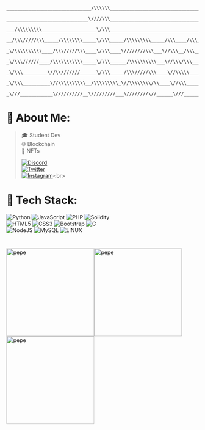 ```
_______________________________/\\\\\\_______________________________________________        
 ______________________________\////\\\_______________________________________________       
  ___/\\\\\\\\\____________________\/\\\_______________________________________________      
   __/\\\/////\\\_____/\\\\\\\\_____\/\\\_____/\\\\\\\\\_____/\\\____/\\\_____/\\\\\____     
    _\/\\\\\\\\\\____/\\\/////\\\____\/\\\____\////////\\\___\//\\\__/\\\____/\\\///\\\__    
     _\/\\\//////____/\\\\\\\\\\\_____\/\\\______/\\\\\\\\\\___\//\\\/\\\____/\\\__\//\\\_   
      _\/\\\_________\//\\///////______\/\\\_____/\\\/////\\\____\//\\\\\____\//\\\__/\\\__  
       _\/\\\__________\//\\\\\\\\\\__/\\\\\\\\\_\//\\\\\\\\/\\____\//\\\______\///\\\\\/___ 
        _\///____________\//////////__\/////////___\////////\//______\///_________\/////_____
```
# 🎈 About Me:
>🎓 Student Dev<br>
🌐 Blockchain<br>
🧨 NFTs<br>
>
>[![Discord](https://img.shields.io/badge/Discord-7289DA?style=for-the-badge&logo=discord&logoColor=white)](https://discordapp.com/users/689079012156243968 "Pelavo#0001")<br>
[![Twitter](https://img.shields.io/badge/Twitter-1DA1F2?style=for-the-badge&logo=twitter&logoColor=white)](https://twitter.com/pelavo7 "@pelavo7")<br>
[![Instagram](https://img.shields.io/badge/Instagram-E4405F?style=for-the-badge&logo=instagram&logoColor=white)](https://instagram.com/pelav07")<br>

# 👑 Tech Stack:
![Python](https://img.shields.io/badge/python-3670A0?style=for-the-badge&logo=python&logoColor=ffdd54) 
![JavaScript](https://img.shields.io/badge/javascript-%23323330.svg?style=for-the-badge&logo=javascript&logoColor=%23F7DF1E)
![PHP](https://img.shields.io/badge/php-%23777BB4.svg?style=for-the-badge&logo=php&logoColor=white) 
![Solidity](https://img.shields.io/badge/Solidity-%23363636.svg?style=for-the-badge&logo=solidity&logoColor=white)<br>
![HTML5](https://img.shields.io/badge/html5-%23E34F26.svg?style=for-the-badge&logo=html5&logoColor=white)
![CSS3](https://img.shields.io/badge/css3-%231572B6.svg?style=for-the-badge&logo=css3&logoColor=white)
![Bootstrap](https://img.shields.io/badge/bootstrap-%23563D7C.svg?style=for-the-badge&logo=bootstrap&logoColor=white)
![C](https://img.shields.io/badge/c-%2300599C.svg?style=for-the-badge&logo=c&logoColor=white)<br>
![NodeJS](https://img.shields.io/badge/node.js-6DA55F?style=for-the-badge&logo=node.js&logoColor=white)
![MySQL](https://img.shields.io/badge/mysql-%2300f.svg?style=for-the-badge&logo=mysql&logoColor=white)
![LINUX](https://img.shields.io/badge/Linux-FCC624?style=for-the-badge&logo=linux&logoColor=black)<br>
# 
<img src="https://i.imgur.com/07Ui7oh.gif" width="230px" alt="pepe"><img src="https://i.imgur.com/07Ui7oh.gif" width="230px" alt="pepe"><img src="https://i.imgur.com/07Ui7oh.gif" width="230px" alt="pepe">
<!-- <img src="https://64.media.tumblr.com/fcd38e27bdee8b94126997d730227d01/tumblr_pq4be7kFFX1uvq3s5o1_400.gifv" alt="pepe"> -->
